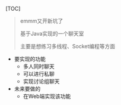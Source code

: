 [TOC]



> emmm又开新坑了
>
> 基于Java实现的一个聊天室
>
> 主要是想练习多线程、Socket编程等方面



+ 要实现的功能
  + 多人同时聊天
  + 可以进行私聊
  + 实现讨论组聊天
+ 未来要做的
  + 在Web端实现该功能